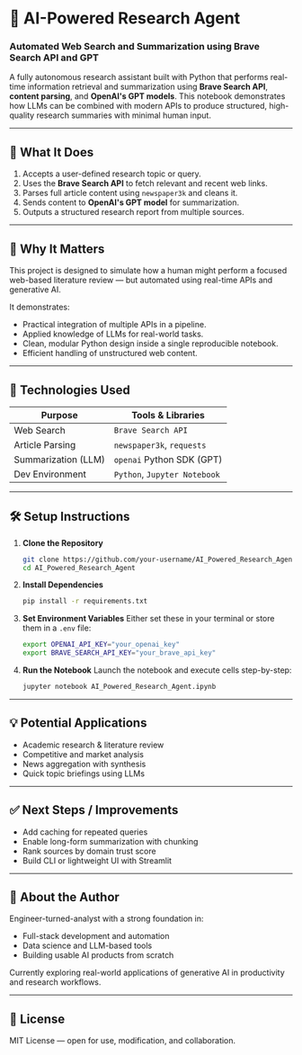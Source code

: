 # 🧠 AI-Powered Research Agent  
### Automated Web Search and Summarization using Brave Search API and GPT

A fully autonomous research assistant built with Python that performs real-time information retrieval and summarization using **Brave Search API**, **content parsing**, and **OpenAI's GPT models**. This notebook demonstrates how LLMs can be combined with modern APIs to produce structured, high-quality research summaries with minimal human input.

---

## 🚀 What It Does

1. Accepts a user-defined research topic or query.
2. Uses the **Brave Search API** to fetch relevant and recent web links.
3. Parses full article content using `newspaper3k` and cleans it.
4. Sends content to **OpenAI's GPT model** for summarization.
5. Outputs a structured research report from multiple sources.

---

## 🎯 Why It Matters

This project is designed to simulate how a human might perform a focused web-based literature review — but automated using real-time APIs and generative AI.

It demonstrates:
- Practical integration of multiple APIs in a pipeline.
- Applied knowledge of LLMs for real-world tasks.
- Clean, modular Python design inside a single reproducible notebook.
- Efficient handling of unstructured web content.

---

## 🧠 Technologies Used

| Purpose             | Tools & Libraries              |
|---------------------|--------------------------------|
| Web Search          | `Brave Search API`             |
| Article Parsing     | `newspaper3k`, `requests`      |
| Summarization (LLM) | `openai` Python SDK (GPT)      |
| Dev Environment     | `Python`, `Jupyter Notebook`   |

---

## 🛠️ Setup Instructions

1. **Clone the Repository**
   ```bash
   git clone https://github.com/your-username/AI_Powered_Research_Agent.git
   cd AI_Powered_Research_Agent
   ```

2. **Install Dependencies**
   ```bash
   pip install -r requirements.txt
   ```

3. **Set Environment Variables**
   Either set these in your terminal or store them in a `.env` file:
   ```bash
   export OPENAI_API_KEY="your_openai_key"
   export BRAVE_SEARCH_API_KEY="your_brave_api_key"
   ```

4. **Run the Notebook**
   Launch the notebook and execute cells step-by-step:
   ```bash
   jupyter notebook AI_Powered_Research_Agent.ipynb
   ```

---

## 💡 Potential Applications

- Academic research & literature review
- Competitive and market analysis
- News aggregation with synthesis
- Quick topic briefings using LLMs

---

## ✅ Next Steps / Improvements

- Add caching for repeated queries
- Enable long-form summarization with chunking
- Rank sources by domain trust score
- Build CLI or lightweight UI with Streamlit

---

## 🧬 About the Author

Engineer-turned-analyst with a strong foundation in:
- Full-stack development and automation
- Data science and LLM-based tools
- Building usable AI products from scratch

Currently exploring real-world applications of generative AI in productivity and research workflows.

---

## 🪪 License

MIT License — open for use, modification, and collaboration.
